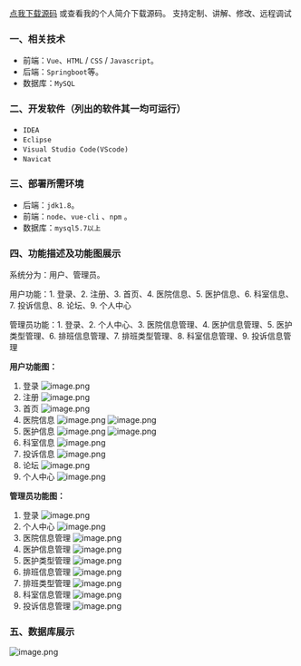 [点我下载源码](https://www.oneprosol.com/detail/74bcaa890f3747ac8bf9225eb349efcb) 
或查看我的个人简介下载源码。
支持定制、讲解、修改、远程调试

### 一、相关技术

- 前端：`Vue`、`HTML` / `CSS` / `Javascript`。
- 后端：`Springboot`等。
- 数据库：`MySQL`

### 二、开发软件（列出的软件其一均可运行）

- `IDEA`
- `Eclipse`
- `Visual Studio Code(VScode)`
- `Navicat`

### 三、部署所需环境

- 后端：`jdk1.8`。
- 前端：`node`、`vue-cli` 、`npm`  。
- 数据库：`mysql5.7以上`

### 四、功能描述及功能图展示

系统分为：用户、管理员。

用户功能：1. 登录、2. 注册、3. 首页、4. 医院信息、5. 医护信息、6. 科室信息、7. 投诉信息、8. 论坛、9. 个人中心

管理员功能：1. 登录、2. 个人中心、3. 医院信息管理、4. 医护信息管理、5. 医护类型管理、6. 排班信息管理、7. 排班类型管理、8. 科室信息管理、9. 投诉信息管理

**用户功能图：**

1. 登录
   ![image.png](https://pic.picprosol.com/user_upload/47a0c8c315464e69858d8da56b2d15ba/2024-12-18%2012:52:05_image.png)
2. 注册
   ![image.png](https://pic.picprosol.com/user_upload/47a0c8c315464e69858d8da56b2d15ba/2024-12-18%2012:52:33_image.png)
3. 首页
   ![image.png](https://pic.picprosol.com/user_upload/47a0c8c315464e69858d8da56b2d15ba/2024-12-18%2012:54:26_image.png)
4. 医院信息
   ![image.png](https://pic.picprosol.com/user_upload/47a0c8c315464e69858d8da56b2d15ba/2024-12-18%2012:55:39_image.png)
   ![image.png](https://pic.picprosol.com/user_upload/47a0c8c315464e69858d8da56b2d15ba/2024-12-18%2012:55:49_image.png)
5. 医护信息
   ![image.png](https://pic.picprosol.com/user_upload/47a0c8c315464e69858d8da56b2d15ba/2024-12-18%2012:55:57_image.png)
   ![image.png](https://pic.picprosol.com/user_upload/47a0c8c315464e69858d8da56b2d15ba/2024-12-18%2012:56:04_image.png)
6. 科室信息
   ![image.png](https://pic.picprosol.com/user_upload/47a0c8c315464e69858d8da56b2d15ba/2024-12-18%2012:56:12_image.png)
7. 投诉信息
   ![image.png](https://pic.picprosol.com/user_upload/47a0c8c315464e69858d8da56b2d15ba/2024-12-18%2012:56:21_image.png)
8. 论坛
   ![image.png](https://pic.picprosol.com/user_upload/47a0c8c315464e69858d8da56b2d15ba/2024-12-18%2012:56:33_image.png)
9. 个人中心
   ![image.png](https://pic.picprosol.com/user_upload/47a0c8c315464e69858d8da56b2d15ba/2024-12-18%2012:56:44_image.png)

**管理员功能图：**

1. 登录
   ![image.png](https://pic.picprosol.com/user_upload/47a0c8c315464e69858d8da56b2d15ba/2024-12-18%2012:57:08_image.png)
2. 个人中心
   ![image.png](https://pic.picprosol.com/user_upload/47a0c8c315464e69858d8da56b2d15ba/2024-12-18%2012:57:51_image.png)
3. 医院信息管理
   ![image.png](https://pic.picprosol.com/user_upload/47a0c8c315464e69858d8da56b2d15ba/2024-12-18%2012:57:58_image.png)
4. 医护信息管理
   ![image.png](https://pic.picprosol.com/user_upload/47a0c8c315464e69858d8da56b2d15ba/2024-12-18%2012:58:02_image.png)
5. 医护类型管理
   ![image.png](https://pic.picprosol.com/user_upload/47a0c8c315464e69858d8da56b2d15ba/2024-12-18%2012:58:06_image.png)
6. 排班信息管理
   ![image.png](https://pic.picprosol.com/user_upload/47a0c8c315464e69858d8da56b2d15ba/2024-12-18%2012:58:12_image.png)
7. 排班类型管理
   ![image.png](https://pic.picprosol.com/user_upload/47a0c8c315464e69858d8da56b2d15ba/2024-12-18%2012:58:17_image.png)
8. 科室信息管理
   ![image.png](https://pic.picprosol.com/user_upload/47a0c8c315464e69858d8da56b2d15ba/2024-12-18%2012:58:22_image.png)
9. 投诉信息管理
   ![image.png](https://pic.picprosol.com/user_upload/47a0c8c315464e69858d8da56b2d15ba/2024-12-18%2012:58:28_image.png)

### 五、数据库展示

![image.png](https://pic.picprosol.com/user_upload/47a0c8c315464e69858d8da56b2d15ba/2024-12-18%2012:58:42_image.png)
